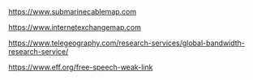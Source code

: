 https://www.submarinecablemap.com

https://www.internetexchangemap.com

https://www.telegeography.com/research-services/global-bandwidth-research-service/

https://www.eff.org/free-speech-weak-link
